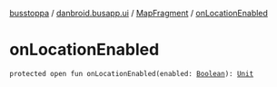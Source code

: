 [busstoppa](../../index.md) / [danbroid.busapp.ui](../index.md) / [MapFragment](index.md) / [onLocationEnabled](./on-location-enabled.md)

# onLocationEnabled

`protected open fun onLocationEnabled(enabled: `[`Boolean`](https://kotlinlang.org/api/latest/jvm/stdlib/kotlin/-boolean/index.html)`): `[`Unit`](https://kotlinlang.org/api/latest/jvm/stdlib/kotlin/-unit/index.html)